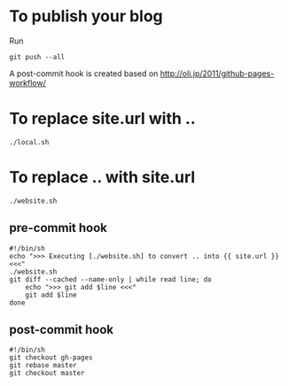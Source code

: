 
# To publish your blog
Run

    git push --all

A post-commit hook is created based on http://oli.jp/2011/github-pages-workflow/


# To replace site.url with ..

    ./local.sh

# To replace .. with site.url

    ./website.sh

## pre-commit hook

    #!/bin/sh
    echo ">>> Executing [./website.sh] to convert .. into {{ site.url }} <<<"
    ./website.sh
    git diff --cached --name-only | while read line; do
        echo ">>> git add $line <<<"
        git add $line
    done    

## post-commit hook

    #!/bin/sh
    git checkout gh-pages
    git rebase master
    git checkout master